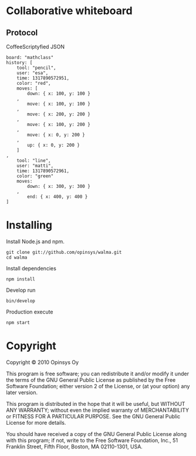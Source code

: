 
# Collaborative whiteboard

## Protocol

CoffeeScriptyfied JSON

    board: "mathclass"
    history: [
        tool: "pencil",
        user: "esa",
        time: 1317890572951,
        color: "red",
        moves: [
            down: { x: 100, y: 100 }
        ,
            move: { x: 100, y: 100 }
        ,
            move: { x: 200, y: 200 }
        ,
            move: { x: 100, y: 200 }
        ,
            move: { x: 0, y: 200 }
        ,
            up: { x: 0, y: 200 }
        ]
    ,
        tool: "line",
        user: "matti",
        time: 1317890572961,
        color: "green"
        moves:
            down: { x: 300, y: 300 }
        ,
            end: { x: 400, y: 400 }
    ]


# Installing

Install Node.js and npm.

    git clone git://github.com/opinsys/walma.git
    cd walma

Install dependencies

    npm install

Develop run

    bin/develop

Production execute

    npm start



# Copyright


Copyright © 2010 Opinsys Oy

This program is free software; you can redistribute it and/or modify it under
the terms of the GNU General Public License as published by the Free Software
Foundation; either version 2 of the License, or (at your option) any later
version.

This program is distributed in the hope that it will be useful, but WITHOUT ANY
WARRANTY; without even the implied warranty of MERCHANTABILITY or FITNESS FOR A
PARTICULAR PURPOSE. See the GNU General Public License for more details.

You should have received a copy of the GNU General Public License along with
this program; if not, write to the Free Software Foundation, Inc., 51 Franklin
Street, Fifth Floor, Boston, MA 02110-1301, USA.


